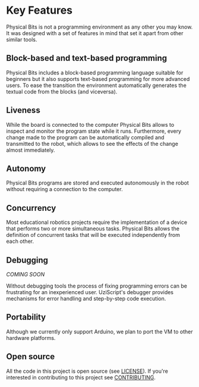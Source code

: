 # Key Features

Physical Bits is not a programming environment as any other you may know. It was designed with a set of features in mind that set it apart from other similar tools.

## Block-based and text-based programming

Physical Bits includes a block-based programming language suitable for beginners but it also supports text-based programming for more advanced users. To ease the transition the environment automatically generates the textual code from the blocks (and viceversa).

## Liveness

While the board is connected to the computer Physical Bits allows to inspect and monitor the program state while it runs. Furthermore, every change made to the program can be automatically compiled and transmitted to the robot, which allows to see the effects of the change almost immediately.

## Autonomy

Physical Bits programs are stored and executed autonomously in the robot without requiring a connection to the computer.

## Concurrency

Most educational robotics projects require the implementation of a device that performs two or more simultaneous tasks. Physical Bits allows the definition of concurrent tasks that will be executed independently from each other.

## Debugging

*COMING SOON*

Without debugging tools the process of fixing programming errors can be frustrating for an inexperienced user. UziScript's debugger provides mechanisms for error handling and step-by-step code execution.

## Portability

Although we currently only support Arduino, we plan to port the VM to other hardware platforms.

## Open source

All the code in this project is open source (see [LICENSE](https://github.com/GIRA/PhysicalBits/blob/master/LICENSE)). If you're interested in contributing to this project see [CONTRIBUTING](./CONTRIBUTING.md).
